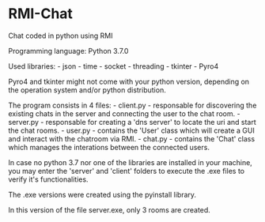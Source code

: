 # RMI-Chat
Chat coded in python using RMI

Programming language: Python 3.7.0

Used libraries:
	- json
	- time
	- socket
	- threading
	- tkinter
	- Pyro4

Pyro4 and tkinter might not come with your python version, depending on the operation system and/or python distribution.

The program consists in 4 files:
	- client.py - responsable for discovering the existing chats in the server and connecting the user to the chat room.
	- server.py - responsable for creating a 'dns server' to locate the uri and start the chat rooms.
	- user.py - contains the 'User' class which will create a GUI and interact with the chatroom via RMI.
	- chat.py - contains the 'Chat' class which manages the interations between the connected users.


In case no python 3.7 nor one of the libraries are installed in your machine, you may enter the 'server' and 'client' folders to execute the .exe files to verify it's functionalities.

The .exe versions were created using the pyinstall library.

In this version of the file server.exe, only 3 rooms are created.
